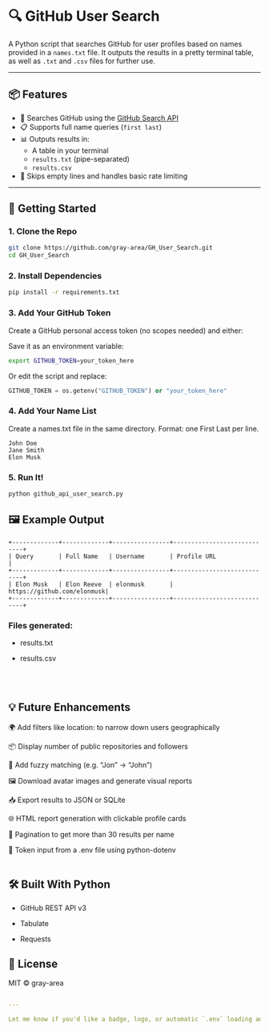 # 🔍 GitHub User Search

A Python script that searches GitHub for user profiles based on names provided in a `names.txt` file. It outputs the results in a pretty terminal table, as well as `.txt` and `.csv` files for further use.

---

## 📦 Features

- 🔎 Searches GitHub using the [GitHub Search API](https://docs.github.com/en/rest/search/users)
- 📋 Supports full name queries (`first last`)
- 📊 Outputs results in:
  - A table in your terminal
  - `results.txt` (pipe-separated)
  - `results.csv`
- 🧠 Skips empty lines and handles basic rate limiting

---

## 🚀 Getting Started

### 1. Clone the Repo

```bash
git clone https://github.com/gray-area/GH_User_Search.git
cd GH_User_Search
```
### 2. Install Dependencies
```bash
pip install -r requirements.txt
```
### 3. Add Your GitHub Token
Create a GitHub personal access token (no scopes needed) and either:

Save it as an environment variable:

```bash
export GITHUB_TOKEN=your_token_here
```
Or edit the script and replace:

```python
GITHUB_TOKEN = os.getenv("GITHUB_TOKEN") or "your_token_here"
```
### 4. Add Your Name List
Create a names.txt file in the same directory. Format: one First Last per line.

```nginx
John Doe
Jane Smith
Elon Musk
```
### 5. Run It!
```bash
python github_api_user_search.py
```
## 🖼️ Example Output
```text
+-------------+-------------+----------------+----------------------------+
| Query       | Full Name   | Username       | Profile URL                |
+-------------+-------------+----------------+----------------------------+
| Elon Musk   | Elon Reeve  | elonmusk       | https://github.com/elonmusk|
+-------------+-------------+----------------+----------------------------+
```
### Files generated:  

* results.txt  

* results.csv

<br/><br/>

## 💡 Future Enhancements
🌍 Add filters like location: to narrow down users geographically

📦 Display number of public repositories and followers

🧠 Add fuzzy matching (e.g. “Jon” → “John”)

🖼️ Download avatar images and generate visual reports

📥 Export results to JSON or SQLite

🌐 HTML report generation with clickable profile cards

🔁 Pagination to get more than 30 results per name

🔐 Token input from a .env file using python-dotenv
<br/><br/>

## 🛠️ Built With Python

* GitHub REST API v3  

* Tabulate  

* Requests

## 📄 License
MIT © gray-area

```yaml

---

Let me know if you'd like a badge, logo, or automatic `.env` loading added too. Want me to push the structure for you like `github-user-searcher/` with starter files and a `.gitignore`?
```






